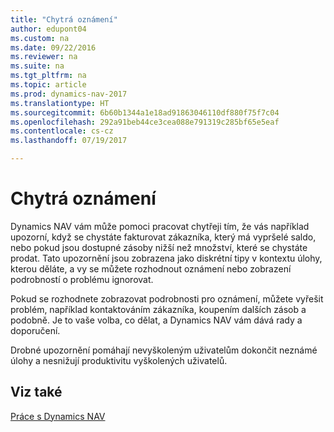 ```yaml
---
title: "Chytrá oznámení"
author: edupont04
ms.custom: na
ms.date: 09/22/2016
ms.reviewer: na
ms.suite: na
ms.tgt_pltfrm: na
ms.topic: article
ms.prod: dynamics-nav-2017
ms.translationtype: HT
ms.sourcegitcommit: 6b60b1344a1e18ad91863046110df880f75f7c04
ms.openlocfilehash: 292a91beb44ce3cea088e791319c285bf65e5eaf
ms.contentlocale: cs-cz
ms.lasthandoff: 07/19/2017

---
```


# <a name="smart-notifications"></a>Chytrá oznámení
Dynamics NAV vám může pomoci pracovat chytřeji tím, že vás například upozorní, když se chystáte fakturovat zákazníka, který má vypršelé saldo, nebo pokud jsou dostupné zásoby nižší než množství, které se chystáte prodat.  Tato upozornění jsou zobrazena jako diskrétní tipy v kontextu úlohy, kterou děláte, a vy se můžete rozhodnout oznámení nebo zobrazení podrobností o problému ignorovat.   

Pokud se rozhodnete zobrazovat podrobnosti pro oznámení, můžete vyřešit problém, například kontaktováním zákazníka, koupením dalších zásob a podobně. Je to vaše volba, co dělat, a Dynamics NAV vám dává rady a doporučení.  

Drobné upozornění pomáhají nevyškoleným uživatelům dokončit neznámé úlohy a nesnižují produktivitu vyškolených uživatelů.

## <a name="see-also"></a>Viz také
[Práce s Dynamics NAV](ui-work-product.md)

